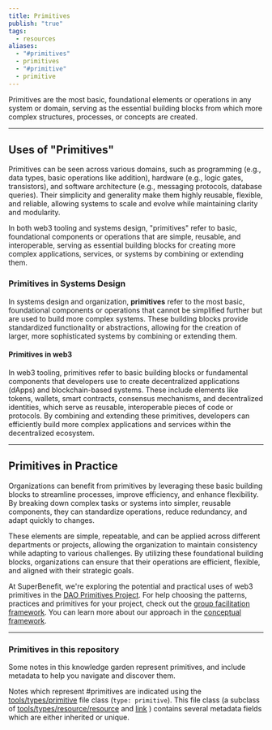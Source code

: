 ```yaml
---
title: Primitives
publish: "true"
tags:
  - resources
aliases:
  - "#primitives"
  - primitives
  - "#primitive"
  - primitive
---
```


Primitives are the most basic, foundational elements or operations in any system or domain, serving as the essential building blocks from which more complex structures, processes, or concepts are created.

---

## Uses of "Primitives"

Primitives can be seen across various domains, such as programming (e.g., data types, basic operations like addition), hardware (e.g., logic gates, transistors), and software architecture (e.g., messaging protocols, database queries). Their simplicity and generality make them highly reusable, flexible, and reliable, allowing systems to scale and evolve while maintaining clarity and modularity.

In both web3 tooling and systems design, "primitives" refer to basic, foundational components or operations that are simple, reusable, and interoperable, serving as essential building blocks for creating more complex applications, services, or systems by combining or extending them.

### Primitives in Systems Design

In systems design and organization, **primitives** refer to the most basic, foundational components or operations that cannot be simplified further but are used to build more complex systems. These building blocks provide standardized functionality or abstractions, allowing for the creation of larger, more sophisticated systems by combining or extending them.

#### Primitives in web3

In web3 tooling, primitives refer to basic building blocks or fundamental components that developers use to create decentralized applications (dApps) and blockchain-based systems. These include elements like tokens, wallets, smart contracts, consensus mechanisms, and decentralized identities, which serve as reusable, interoperable pieces of code or protocols. By combining and extending these primitives, developers can efficiently build more complex applications and services within the decentralized ecosystem.

---

## Primitives in Practice

Organizations can benefit from primitives by leveraging these basic building blocks to streamline processes, improve efficiency, and enhance flexibility. By breaking down complex tasks or systems into simpler, reusable components, they can standardize operations, reduce redundancy, and adapt quickly to changes.

These elements are simple, repeatable, and can be applied across different departments or projects, allowing the organization to maintain consistency while adapting to various challenges. By utilizing these foundational building blocks, organizations can ensure that their operations are efficient, flexible, and aligned with their strategic goals.

At SuperBenefit, we're exploring the potential and practical uses of web3 primitives in the [DAO Primitives Project](notes/dao-primitives/dao-primitives.md). For help choosing the patterns, practices and primitives for your project, check out the [group facilitation framework](artifacts/guides/dao-primitives-framework/group-facilitation.md). You can learn more about our approach in the [conceptual framework](artifacts/guides/dao-primitives-framework/dao-primitives-framework.md).

---

### Primitives in this repository

Some notes in this knowledge garden represent primitives, and include metadata to help you navigate and discover them.

Notes which represent #primitives are indicated using the [tools/types/primitive](tools/types/primitive) file class (`type: primitive`). This file class (a subclass of [tools/types/resource/resource](tools/types/resource/resource) and [link](tools/types/link.md) ) contains several metadata fields which are either inherited or unique.
